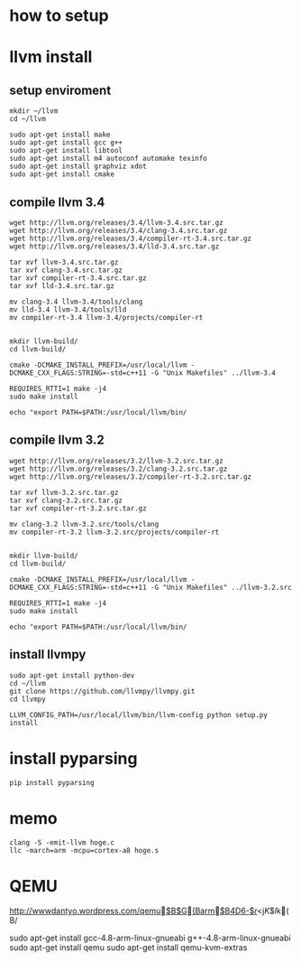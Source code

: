 # how to setup

# llvm install

## setup enviroment
```
mkdir ~/llvm
cd ~/llvm
```

```
sudo apt-get install make
sudo apt-get install gcc g++
sudo apt-get install libtool
sudo apt-get install m4 autoconf automake texinfo
sudo apt-get install graphviz xdot
sudo apt-get install cmake
```

## compile llvm 3.4

```
wget http://llvm.org/releases/3.4/llvm-3.4.src.tar.gz
wget http://llvm.org/releases/3.4/clang-3.4.src.tar.gz
wget http://llvm.org/releases/3.4/compiler-rt-3.4.src.tar.gz
wget http://llvm.org/releases/3.4/lld-3.4.src.tar.gz

tar xvf llvm-3.4.src.tar.gz
tar xvf clang-3.4.src.tar.gz
tar xvf compiler-rt-3.4.src.tar.gz
tar xvf lld-3.4.src.tar.gz

mv clang-3.4 llvm-3.4/tools/clang
mv lld-3.4 llvm-3.4/tools/lld
mv compiler-rt-3.4 llvm-3.4/projects/compiler-rt


mkdir llvm-build/
cd llvm-build/

cmake -DCMAKE_INSTALL_PREFIX=/usr/local/llvm -DCMAKE_CXX_FLAGS:STRING=-std=c++11 -G "Unix Makefiles" ../llvm-3.4

REQUIRES_RTTI=1 make -j4
sudo make install

echo "export PATH=$PATH:/usr/local/llvm/bin/
```

## compile llvm 3.2

```
wget http://llvm.org/releases/3.2/llvm-3.2.src.tar.gz
wget http://llvm.org/releases/3.2/clang-3.2.src.tar.gz
wget http://llvm.org/releases/3.2/compiler-rt-3.2.src.tar.gz

tar xvf llvm-3.2.src.tar.gz
tar xvf clang-3.2.src.tar.gz
tar xvf compiler-rt-3.2.src.tar.gz

mv clang-3.2 llvm-3.2.src/tools/clang
mv compiler-rt-3.2 llvm-3.2.src/projects/compiler-rt


mkdir llvm-build/
cd llvm-build/

cmake -DCMAKE_INSTALL_PREFIX=/usr/local/llvm -DCMAKE_CXX_FLAGS:STRING=-std=c++11 -G "Unix Makefiles" ../llvm-3.2.src

REQUIRES_RTTI=1 make -j4
sudo make install

echo "export PATH=$PATH:/usr/local/llvm/bin/
```
## install llvmpy

```
sudo apt-get install python-dev
cd ~/llvm
git clone https://github.com/llvmpy/llvmpy.git
cd llvmpy

LLVM_CONFIG_PATH=/usr/local/llvm/bin/llvm-config python setup.py install
```

# install pyparsing

```
pip install pyparsing
```

# memo

```
clang -S -emit-llvm hoge.c
llc -march=arm -mcpu=cortex-a8 hoge.s 
```

# QEMU

http://wwwdantyo.wordpress.com/qemu$B$G(Barm$B4D6-$r<j$K$$$l$k(B/

sudo apt-get install gcc-4.8-arm-linux-gnueabi g++-4.8-arm-linux-gnueabi
sudo apt-get install qemu
sudo apt-get install qemu-kvm-extras
